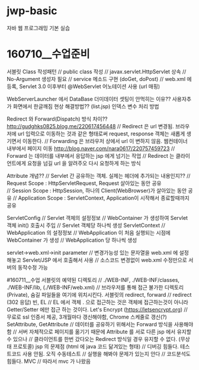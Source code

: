 # jwp-basic
자바 웹 프로그래밍 기본 실습


# 160710__수업준비
서블릿 Class 작성패턴
// public class 작성 
// javax.servlet.HttpServlet 상속
// No-Argument 생성자 필요
// service 메소드 구현 (doGet, doPost)
// web.xml 에 등록, Servlet 3.0 이후부터 @WebServlet 어노테이션 사용 (url 매핑)

WebServerLauncher 에서 DataBase 더미데이터 셋팅이 안먹히는 이유??
사용자추가 화면에서 한글깨짐 현상 해결방법??
(list.jsp) 인덱스 변수 처리 방법

Redirect 와 Forward(Dispatch) 방식 차이??
http://gudghks0825.blog.me/220617456448
// Redirect 은 url 변경됨. 브라우저에 url 입력으로 이동하는 것과 같은 형태로써 request, response 객체는 새롭게 생기면서 이동한다.
// Forwarding 은 브라우저 상에서 url 이 변하지 않음. 웹컨테이너 내부에서 페이지 이동
http://blog.naver.com/nara0617/220757459723
// Forward 는 데이터를 내부에서 응답하는 jsp  에게 넘기는 작업
// Redirect 는 클라이언트에게 요청을 넘길 url 을 알려주오 다시 요청하게 하는 방식

Attribute 개념??
// Servlet 간 공유하는 객체. 실제는 헤더에 추가되는 내용인지??
// Request Scope		: HttpServletRequest, Request 살아있는 동안 공유  
// Session Scope		: HttpSession, 하나의 Client(WebBrowser)가 살아있는 동안 공유
// Application Scope	: ServletContext, Application이 시작해서 종료할때까지 공유

ServletConfig
// Servlet 객체의 설정정보
// WebContainer 가 생성하여 Servlet 객체 init() 호출시 주입
// Servlet 객체당 하나씩 생성
ServletContext
// WebApplication 의 설정정보
// WebApplication 이 처음 실행되는 시점에 WebContainer 가 생성
// WebApplication 당 하나씩 생성

servlet->web.xml->init parameter
// 변경가능성 있는 문자열을 web.xml 에 설정해놓고 Servlet/JSP 에서 호출해서 사용
// 소스코드 변경없이 web.xml 수정만으로 서버의 동작수정 가능


#160711__수업
서블릿의 예약된 디렉토리
// ./WEB-INF, ./WEB-INF/classes, ./WEB-INF/lib, (./WEB-INF/web.xml)
// 브라우저를 통해 접근 불가한 디렉토리 (Private), 숨길 파일들을 여기에 위치시킨다.
서블릿의 redirect, forward
// redirect (302 응답)
빈, EL
// EL 에서 객체 . 으로 접근하는 것은 객체에 접근하는것이 아니라 Getter/Setter 에만 접근 하는 것이다.
Let's Encrypt (https://letsencrypt.org)
// 무료로 ssl 인증서 제공, 3개월마다 갱신해야함, Chrome 스케줄로 갱신(?)
SetAttribute, GetAttribute
// 데이터를 공유하기 위해서는 Forward 방식을 사용해야함
// 서버 자체적으로 페이지를 옮기기 때문에 Attribute 를 서로 다른 jsp 에서 유지할수 있으나
// 클라이언트를 한번 갔다오는 Redirect 방식일 경우 유지할 수 없다. (무상태 프로토콜)
jsp 의 문제점 (html 에 java 코드 닮겨있는 형태)
// 디버깅 힘들다. 테스트코드 사용 안됨. 오직 수동테스트
// 실행을 해봐야 문제가 있는지 안다
// 코드분석도 힘들다.
MVC
// 따라서 mvc 가 나왔음